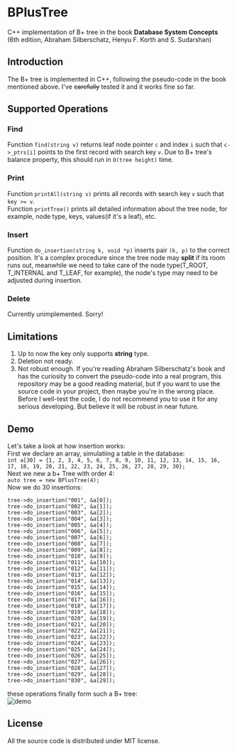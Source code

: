 # BPlusTree
C++ implementation of B+ tree in the book **Database System Concepts** (6th edition, Abraham Silberschatz, Henyu F. Korth and S. Sudarshan)
## Introduction
The B+ tree is implemented in C++, following the pseudo-code in the book mentioned above. I've ~~carefully~~ tested it and it works fine so far.  
## Supported Operations
### Find  
Function ```find(string v)``` returns leaf node pointer ```c``` and index ```i``` such that ```c->_ptrs[i]``` points to the first record with search key ```v```. Due to B+ tree's balance property, this should run in ```O(tree height)``` time.
### Print  
Function ```printAll(string v)``` prints all records with search key ```v``` such that ```key >= v```.   
Function ```printTree()``` prints all detailed information about the tree node, for example, node type, keys, values(if it's a leaf), etc. 
### Insert  
Function ```do_insertion(string k, void *p)``` inserts pair ```(k, p)``` to the correct position. It's a complex procedure since the tree node may **split** if its room runs out, meanwhile we need to take care of the node type(T_ROOT, T_INTERNAL and T_LEAF, for example), the node's type may need to be adjusted during insertion.  
### Delete  
Currently unimplemented. Sorry!  
## Limitations  
1. Up to now the key only supports **string** type.  
2. Deletion not ready.  
3. Not robust enough. If you're reading Abraham Silberschatz's book and has the curiosity to convert the pseudo-code into a real program, this repository may be a good reading material, but if you want to use the source code in your project, then maybe you're in the wrong place. Before I well-test the code, I do not recommend you to use it for any serious developing. But believe it will be robust in near future.  
## Demo 
Let's take a look at how insertion works:  
First we declare an array, simulatiing a table in the database:   
```int a[30] = {1, 2, 3, 4, 5, 6, 7, 8, 9, 10, 11, 12, 13, 14, 15, 16, 17, 18, 19, 20, 21, 22, 23, 24, 25, 26, 27, 28, 29, 30};```  
Next we new a b+ Tree with order 4:  
```auto tree = new BPlusTree(4);```  
Now we do 30 insertions:  
```
tree->do_insertion("001", &a[0]);
tree->do_insertion("002", &a[1]);
tree->do_insertion("003", &a[2]);
tree->do_insertion("004", &a[3]);
tree->do_insertion("005", &a[4]);
tree->do_insertion("006", &a[5]);
tree->do_insertion("007", &a[6]);
tree->do_insertion("008", &a[7]);
tree->do_insertion("009", &a[8]);
tree->do_insertion("010", &a[9]);
tree->do_insertion("011", &a[10]);
tree->do_insertion("012", &a[11]);
tree->do_insertion("013", &a[12]);
tree->do_insertion("014", &a[13]);
tree->do_insertion("015", &a[14]);
tree->do_insertion("016", &a[15]);
tree->do_insertion("017", &a[16]);
tree->do_insertion("018", &a[17]);
tree->do_insertion("019", &a[18]);
tree->do_insertion("020", &a[19]);
tree->do_insertion("021", &a[20]);
tree->do_insertion("022", &a[21]);
tree->do_insertion("023", &a[22]);
tree->do_insertion("024", &a[23]);
tree->do_insertion("025", &a[24]);
tree->do_insertion("026", &a[25]);
tree->do_insertion("027", &a[26]);
tree->do_insertion("028", &a[27]);
tree->do_insertion("029", &a[28]);
tree->do_insertion("030", &a[29]);
```   
these operations finally form such a B+ tree:   
![demo](./pictures/pic0.png)
## License  
All the source code is distributed under MIT license.
